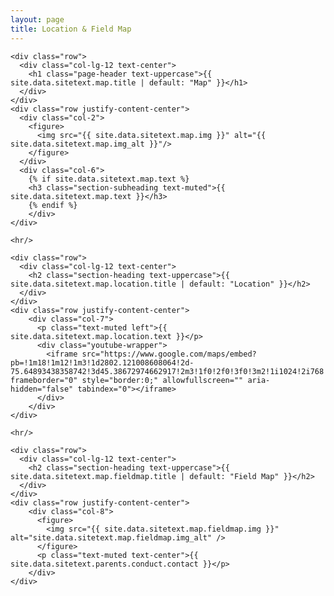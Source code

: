 ```yaml
---
layout: page
title: Location & Field Map
---
```

<section class="page-section" id="{{ site.data.sitetext.map.section | default: "map" }}">
  <div class="container">

    <div class="row">
      <div class="col-lg-12 text-center">
        <h1 class="page-header text-uppercase">{{ site.data.sitetext.map.title | default: "Map" }}</h1>
      </div>
    </div>
    <div class="row justify-content-center">
      <div class="col-2">
        <figure>
          <img src="{{ site.data.sitetext.map.img }}" alt="{{ site.data.sitetext.map.img_alt }}"/>
        </figure>
      </div>
      <div class="col-6">    
        {% if site.data.sitetext.map.text %}
        <h3 class="section-subheading text-muted">{{ site.data.sitetext.map.text }}</h3>
        {% endif %}
        </div>
    </div>

    <hr/>

    <div class="row">
      <div class="col-lg-12 text-center">
        <h2 class="section-heading text-uppercase">{{ site.data.sitetext.map.location.title | default: "Location" }}</h2>
      </div>
    </div>
    <div class="row justify-content-center">
        <div class="col-7">
          <p class="text-muted left">{{ site.data.sitetext.map.location.text }}</p>
          <div class="youtube-wrapper">
            <iframe src="https://www.google.com/maps/embed?pb=!1m18!1m12!1m3!1d2802.121008608064!2d-75.64893438358742!3d45.38672974662917!2m3!1f0!2f0!3f0!3m2!1i1024!2i768!4f13.1!3m3!1m2!1s0x4cce0f4f82d288ad%3A0x2d602d5eef7102da!2sSt.%20Gemma%20School!5e0!3m2!1sen!2sca!4v1605469580100!5m2!1sen!2sca" frameborder="0" style="border:0;" allowfullscreen="" aria-hidden="false" tabindex="0"></iframe>
          </div>
        </div>
    </div>

    <hr/>

    <div class="row">
      <div class="col-lg-12 text-center">
        <h2 class="section-heading text-uppercase">{{ site.data.sitetext.map.fieldmap.title | default: "Field Map" }}</h2>
      </div>
    </div>
    <div class="row justify-content-center">
        <div class="col-8">
          <figure>
            <img src="{{ site.data.sitetext.map.fieldmap.img }}" alt="site.data.sitetext.map.fieldmap.img_alt" />
          </figure>
          <p class="text-muted text-center">{{ site.data.sitetext.parents.conduct.contact }}</p>
        </div>
    </div>
    
  </div>
</section>
